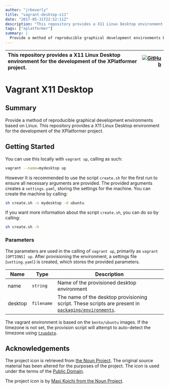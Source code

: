 ```yaml
---
author: "jrbeverly"
title: "vagrant-desktop-x11"
date: "2017-05-31T22:52:11Z"
description: "This repository provides a X11 Linux Desktop environment for the development of the XPlatformer project."
tags: ["xplatformer"]
summary: |
  Provide a method of reproducible graphical development environments based on Linux. This repository provides a X11 Linux Desktop environment for the development of the XPlatformer project.
---
```


| This repository provides a X11 Linux Desktop environment for the development of the XPlatformer project. | [![GitHub](https://img.shields.io/badge/GitHub-%23121011.svg?logo=github&logoColor=white)](https://github.com/xplatformer/vagrant-desktop-x11) |
| :-------- | -------: |


# Vagrant X11 Desktop

## Summary

Provide a method of reproducible graphical development environments based on Linux. This repository provides a X11 Linux Desktop environment for the development of the XPlatformer project.

## Getting Started

You can use this locally with `vagrant up`, calling as such:

```bash
vagrant --name=mydesktop up
```

However It is recommended to use the script `create.sh` for the first run to ensure all necessary arguments are provided. The provided arguments creates a `settings.yaml`, storing the settings for the machine.  You can create the machine by calling:

```bash
sh create.sh -n mydesktop -d ubuntu
```

If you want more information about the script `create.sh`, you can do so by calling:

```bash
sh create.sh -h
```

### Parameters

The parameters are used in the calling of `vagrant up`, primarily as `vagrant [OPTIONS] up`.  After provisioning the environment, a settings file (`setting.yaml`) is created, which stores the provided parameters.

| Name | Type | Description |
| ---  | ---  | ---         |
| name | `string` | Name of the provisioned desktop environment |
| desktop | `filename` | The name of the desktop provisioning script.  These scripts are present in [`packaging/environments`](src/packaging/environments). |

The vagrant environment is based on the `bento/ubuntu` images.  If the timezone is not set, the provision script will attempt to auto-detect the timezone using [`tzupdate`](https://github.com/cdown/tzupdate).

## Acknowledgements

The project icon is retrieved from [the Noun Project](docs/icon/icon.json). The original source material has been altered for the purposes of the project. The icon is used under the terms of the [Public Domain](https://creativecommons.org/publicdomain/zero/1.0/).

The project icon is by [Maxi Koichi from the Noun Project](https://thenounproject.com/term/package/137417).